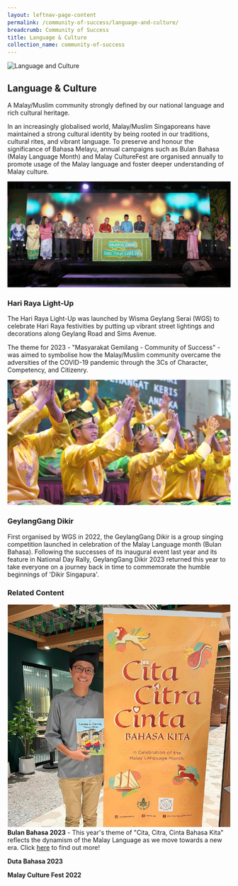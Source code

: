 ```yaml
---
layout: leftnav-page-content
permalink: /community-of-success/language-and-culture/
breadcrumb: Community of Success
title: Language & Culture
collection_name: community-of-success
---
```


![Language and Culture](/images/community-of-success/language-culture-overview.png)

## **Language & Culture**
A Malay/Muslim community strongly defined by our national language and rich cultural heritage.

In an increasingly globalised world, Malay/Muslim Singaporeans have maintained a strong cultural identity by being rooted in our traditions, cultural rites, and vibrant language. To preserve and honour the significance of Bahasa Melayu, annual campaigns such as Bulan Bahasa (Malay Language Month) and Malay CultureFest are organised annually to promote usage of the Malay language and foster deeper understanding of Malay culture.

![Hari Raya Light-Up](/images/community-of-success/language-culture-hrlu.jpeg)

### **Hari Raya Light-Up**
The Hari Raya Light-Up was launched by Wisma Geylang Serai (WGS) to celebrate Hari Raya festivities by putting up vibrant street lightings and decorations along Geylang Road and Sims Avenue.

The theme for 2023 - "Masyarakat Gemilang - Community of Success" - was aimed to symbolise how the Malay/Muslim community overcame the adversities of the COVID-19 pandemic through the 3Cs of Character, Competency, and Citizenry.

![GeylangGang Dikir](/images/community-of-success/language-culture-dikir.jpg)

### **GeylangGang Dikir**
First organised by WGS in 2022, the GeylangGang Dikir is a group singing competition launched in celebration of the Malay Language month (Bulan Bahasa). Following the successes of its inaugural event last year and its feature in National Day Rally, GeylangGang Dikir 2023 returned this year to take everyone on a journey back in time to commemorate the humble beginnings of 'Dikir Singapura'.

### **Related Content**

![Bulan Bahasa](/images/community-of-success/language-culture-bulan-bahasa-thumb.jpg) 
**Bulan Bahasa 2023** - This year's theme of "Cita, Citra, Cinta Bahasa Kita" reflects the dynamism of the Malay Language as we move towards a new era. Click [here](https://www.instagram.com/bulanbahasa) to find out more!

**Duta Bahasa 2023**

**Malay Culture Fest 2022**

